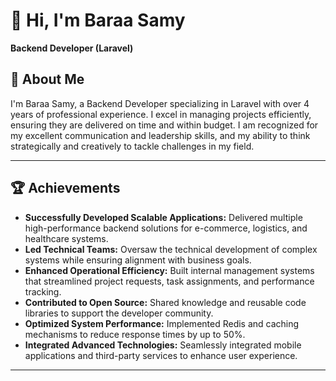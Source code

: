 # 👋 Hi, I'm Baraa Samy  
**Backend Developer (Laravel)**

## 📝 About Me  
I'm Baraa Samy, a Backend Developer specializing in Laravel with over 4 years of professional experience. I excel in managing projects efficiently, ensuring they are delivered on time and within budget. I am recognized for my excellent communication and leadership skills, and my ability to think strategically and creatively to tackle challenges in my field.

---

## 🏆 Achievements  
- **Successfully Developed Scalable Applications:** Delivered multiple high-performance backend solutions for e-commerce, logistics, and healthcare systems.  
- **Led Technical Teams:** Oversaw the technical development of complex systems while ensuring alignment with business goals.  
- **Enhanced Operational Efficiency:** Built internal management systems that streamlined project requests, task assignments, and performance tracking.  
- **Contributed to Open Source:** Shared knowledge and reusable code libraries to support the developer community.  
- **Optimized System Performance:** Implemented Redis and caching mechanisms to reduce response times by up to 50%.  
- **Integrated Advanced Technologies:** Seamlessly integrated mobile applications and third-party services to enhance user experience.  

---

<!--
**BaraaDev/BaraaDev** is a ✨ _special_ ✨ repository because its `README.md` (this file) appears on your GitHub profile.

Here are some ideas to get you started:

- 🔭 I’m currently working on ...
- 🌱 I’m currently learning ...
- 👯 I’m looking to collaborate on ...
- 🤔 I’m looking for help with ...
- 💬 Ask me about ...
- 📫 How to reach me: ...
- 😄 Pronouns: ...
- ⚡ Fun fact: ...
-->
